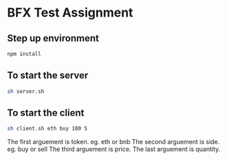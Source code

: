 # BFX Test Assignment

## Step up environment

```sh
npm install
```

## To start the server

```sh
sh server.sh
```

## To start the client

```sh
sh client.sh eth buy 100 5
```

The first arguement is token. eg. eth or bnb
The second arguement is side. eg. buy or sell
The third arguement is price.
The last arguement is quantity.

